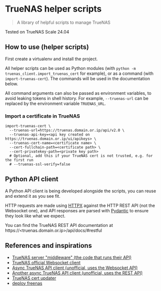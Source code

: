 # TrueNAS helper scripts

> A library of helpful scripts to manage TrueNAS

Tested on TrueNAS Scale 24.04

## How to use (helper scripts)

First create a virtualenv and install the project.

All helper scripts can be used as Python modules (with `python -m truenas_client.import_truenas_cert` for example),
or as a command (with `import-truenas-cert`).
The commands will be used in the documentation below.

All command arguments can also be passed as environment variables, to avoid leaking tokens in shell history.
For example, `--truenas-url` can be replaced by the environment variable `TRUENAS_URL`.

### Import a certificate in TrueNAS

```shell
import-truenas-cert \
  --truenas-url=https://truenas.domain.or.ip/api/v2.0 \
  --truenas-api-key=<api key created on https://truenas.domain.or.ip/ui/apikeys> \
  --truenas-cert-name=<certificate name> \
  --cert-fullchain-path=<certificate path> \
  --cert-privatekey-path=<private key path>
  # Optional, add this if your TrueNAS cert is not trusted, e.g. for the first run
  # --truenas-ssl-verify=false
```

## Python API client

A Python API client is being developed alongside the scripts, you can reuse and extend it as you see fit.

HTTP requests are made using [HTTPX][python-httpx] against the HTTP REST API (not the Websocket one),
and API responses are parsed with [Pydantic][python-pydantic] to ensure they look like what we expect.

You can find the TrueNAS REST API documentation at https://<truenas.domain.or.ip>/api/docs/#restful

## References and inspirations

- [TrueNAS server "middleware" (the code that runs their API)][truenas-middleware]
- [TrueNAS official Websocket client][truenas-websocket-client]
- [Async TrueNAS API client (unofficial, uses the Websocket API)][truenas-async-websocket-client]
- [Another async TrueNAS API client (unofficial, uses the REST API)][truenas-async-rest-client]
- [TrueNAS cert updater][truenas-cert-updater]
- [deploy freenas][truenas-deploy-freenas]

[python-httpx]: https://www.python-httpx.org/
[python-pydantic]: https://docs.pydantic.dev/
[truenas-async-rest-client]: https://github.com/cyr-ius/truenaspy
[truenas-async-websocket-client]: https://github.com/sdwilsh/aiotruenas-client
[truenas-cert-updater]: https://github.com/mcao2/truenas-cert-updater
[truenas-deploy-freenas]: https://github.com/danb35/deploy-freenas
[truenas-middleware]: https://github.com/truenas/middleware
[truenas-websocket-client]: https://github.com/truenas/api_client

